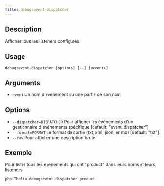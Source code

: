 ```yaml
---
title: debug:event-dispatcher
---
```


## Description
Afficher tous les listeners configurés

## Usage
```shell
debug:event-dispatcher [options] [--] [<event>]
```

## Arguments
- `event`        Un nom d'évènement ou une partie de son nom

## Options
- `--dispatcher=DISPATCHER`  Pour afficher les événements d'un gestionnaire d'événements spécifique [default: "event_dispatcher"]
- `--format=FORMAT`  Le format de sortie (txt, xml, json, or md) [default: "txt"]
- `--raw`  Pour afficher une description brute



## Exemple
Pour lister tous les évènements qui ont "product" dans leurs noms et leurs listeners
```shell
php Thelia debug:event-dispatcher product
```